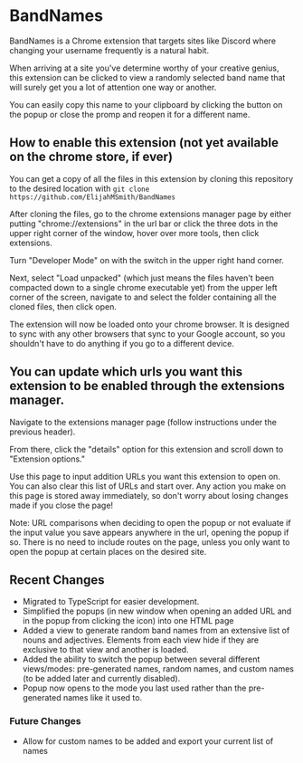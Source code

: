# BandNames

BandNames is a Chrome extension that targets sites like Discord where changing your username frequently is a natural habit.

When arriving at a site you've determine worthy of your creative genius, this extension can be clicked to view a randomly selected band name that will surely get you a lot of attention one way or another.

You can easily copy this name to your clipboard by clicking the button on the popup or close the promp and reopen it for a different name.

## How to enable this extension (not yet available on the chrome store, if ever)

You can get a copy of all the files in this extension by cloning this repository to the desired location with `git clone https://github.com/ElijahMSmith/BandNames`

After cloning the files, go to the chrome extensions manager page by either putting "chrome://extensions" in the url bar or click the three dots in the upper right corner of the window, hover over more tools, then click extensions.

Turn "Developer Mode" on with the switch in the upper right hand corner.

Next, select "Load unpacked" (which just means the files haven't been compacted down to a single chrome executable yet) from the upper left corner of the screen, navigate to and select the folder containing all the cloned files, then click open.

The extension will now be loaded onto your chrome browser. It is designed to sync with any other browsers that sync to your Google account, so you shouldn't have to do anything if you go to a different device.

## You can update which urls you want this extension to be enabled through the extensions manager.

Navigate to the extensions manager page (follow instructions under the previous header).

From there, click the "details" option for this extension and scroll down to "Extension options."

Use this page to input addition URLs you want this extension to open on. You can also clear this list of URLs and start over. Any action you make on this page is stored away immediately, so don't worry about losing changes made if you close the page!

Note: URL comparisons when deciding to open the popup or not evaluate if the input value you save appears anywhere in the url, opening the popup if so. There is no need to include routes on the page, unless you only want to open the popup at certain places on the desired site.

## Recent Changes

-   Migrated to TypeScript for easier development.
-   Simplified the popups (in new window when opening an added URL and in the popup from clicking the icon) into one HTML page
-   Added a view to generate random band names from an extensive list of nouns and adjectives. Elements from each view hide if they are exclusive to that view and another is loaded.
-   Added the ability to switch the popup between several different views/modes: pre-generated names, random names, and custom names (to be added later and currently disabled).
-   Popup now opens to the mode you last used rather than the pre-generated names like it used to.

### Future Changes

-   Allow for custom names to be added and export your current list of names
